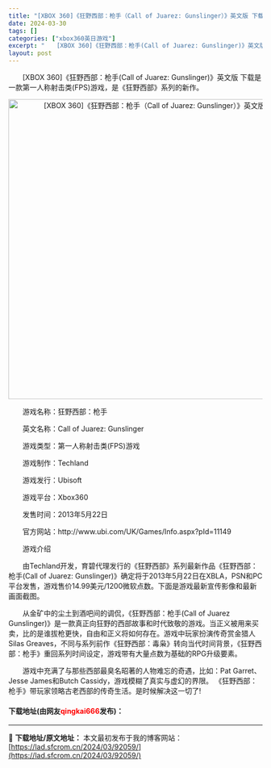 ```yaml
---
title: "[XBOX 360]《狂野西部：枪手（Call of Juarez: Gunslinger）》英文版 下载"
date: 2024-03-30
tags: []
categories: ["xbox360英日游戏"]
excerpt: "　　[XBOX 360]《狂野西部：枪手(Call of Juarez: Gunslinger)》英文版 下载是一款第一人称射击类(FPS)游戏，是《狂野西部》系列的新作。 　　游戏名称：狂野西部：枪手 　　英文名称：Call of Juarez: Gunslinger 　　游戏类型：第一人称射击类&hellip;"
layout: post
---
```


 <p>　　[XBOX 360]《狂野西部：枪手(Call of Juarez: Gunslinger)》英文版 下载是一款第一人称射击类(FPS)游戏，是《狂野西部》系列的新作。</p> <p align="center"><img align="" border="0" src="https://lad.sfcrom.cn/wp-content/uploads/2024/03/20240330_6607d7730f3be.webp" width="595" alt="[XBOX 360]《狂野西部：枪手（Call of Juarez: Gunslinger）》英文版 下载" /></p> <p>　　游戏名称：狂野西部：枪手</p> <p>　　英文名称：Call of Juarez: Gunslinger</p> <p>　　游戏类型：第一人称射击类(FPS)游戏</p> <p>　　游戏制作：Techland</p> <p>　　游戏发行：Ubisoft</p> <p>　　游戏平台：Xbox360</p> <p>　　发售时间：2013年5月22日</p> <p>　　官方网站：http://www.ubi.com/UK/Games/Info.aspx?pId=11149</p> <p>　　游戏介绍</p> <p>　　由Techland开发，育碧代理发行的《狂野西部》系列最新作品《狂野西部：枪手(Call of Juarez: Gunslinger)》确定将于2013年5月22日在XBLA，PSN和PC平台发售，游戏售价14.99美元/1200微软点数。下面是游戏最新宣传影像和最新画面截图。</p> <p>　　从金矿中的尘土到酒吧间的调侃，《狂野西部：枪手(Call of Juarez Gunslinger)》是一款真正向狂野的西部故事和时代致敬的游戏。当正义被用来买卖，比的是谁拔枪更快，自由和正义将如何存在。游戏中玩家扮演传奇赏金猎人Silas Greaves，不同与系列前作《狂野西部：毒枭》转向当代时间背景，《狂野西部：枪手》重回系列时间设定，游戏带有大量点数为基础的RPG升级要素。</p> <p>　　游戏中充满了与那些西部最臭名昭著的人物难忘的奇遇，比如：Pat Garret、 Jesse James和Butch Cassidy，游戏模糊了真实与虚幻的界限。 《狂野西部：枪手》带玩家领略古老西部的传奇生活。是时候解决这一切了!</p> <p><h4>下载地址(由网友<font color="red">qingkai666</font>发布)：</h4></p> 

---
📖 **下载地址/原文地址：** 本文最初发布于我的博客网站：[https://lad.sfcrom.cn/2024/03/92059/](https://lad.sfcrom.cn/2024/03/92059/)
